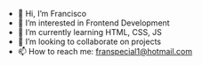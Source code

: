 - 👋 Hi, I’m Francisco
- 👀 I’m interested in Frontend Development
- 🌱 I’m currently learning HTML, CSS, JS 
- 💞️ I’m looking to collaborate on projects
- 📫 How to reach me: franspecial1@hotmail.com

<!---
franspecial1/franspecial1 is a ✨ special ✨ repository because its `README.md` (this file) appears on your GitHub profile.
You can click the Preview link to take a look at your changes.
--->
